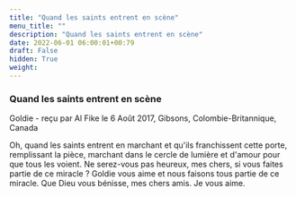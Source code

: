 ```yaml
---
title: "Quand les saints entrent en scène"
menu_title: ""
description: "Quand les saints entrent en scène"
date: 2022-06-01 06:00:01+00:79
draft: False
hidden: True
weight:
---
```

### Quand les saints entrent en scène

Goldie - reçu par Al Fike le 6 Août 2017, Gibsons, Colombie-Britannique, Canada

Oh, quand les saints entrent en marchant et qu'ils franchissent cette porte, remplissant la pièce, marchant dans le cercle de lumière et d'amour pour que tous les voient. Ne serez-vous pas heureux, mes chers, si vous faites partie de ce miracle ? Goldie vous aime et nous faisons tous partie de ce miracle. Que Dieu vous bénisse, mes chers amis. Je vous aime.



